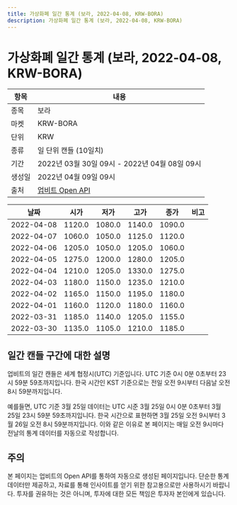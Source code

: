 ```yaml
---
title: 가상화폐 일간 통계 (보라, 2022-04-08, KRW-BORA)
description: 가상화폐 일간 통계 (보라, 2022-04-08, KRW-BORA)
---
```



가상화폐 일간 통계 (보라, 2022-04-08, KRW-BORA)
===

|항목|내용|
|--|--|
|종목|보라|
|마켓|KRW-BORA|
|단위|KRW|
|종류|일 단위 캔들 (10일치)|
|기간|2022년 03월 30일 09시 - 2022년 04월 08일 09시|
|생성일|2022년 04월 09일 09시|
|출처|[업비트 Open API](https://docs.upbit.com)|


|날짜|시가|저가|고가|종가|비고|
|--|--|--|--|--|--|
|2022-04-08|1120.0|1080.0|1140.0|1090.0|    |
|2022-04-07|1060.0|1050.0|1125.0|1120.0|    |
|2022-04-06|1205.0|1050.0|1205.0|1060.0|    |
|2022-04-05|1275.0|1200.0|1280.0|1205.0|    |
|2022-04-04|1210.0|1205.0|1330.0|1275.0|    |
|2022-04-03|1180.0|1150.0|1235.0|1210.0|    |
|2022-04-02|1165.0|1150.0|1195.0|1180.0|    |
|2022-04-01|1160.0|1120.0|1180.0|1160.0|    |
|2022-03-31|1185.0|1140.0|1205.0|1155.0|    |
|2022-03-30|1135.0|1105.0|1210.0|1185.0|    |


일간 캔들 구간에 대한 설명
---


업비트의 일간 캔들은 세계 협정시(UTC) 기준입니다. 
UTC 기준 0시 0분 0초부터 23시 59분 59초까지입니다. 
한국 시간인 KST 기준으로는 전일 오전 9시부터 다음날 오전 8시 59분까지입니다. 


예를들면, UTC 기준 3월 25일 데이터는 UTC 시준 3월 25일 0시 0분 0초부터 3월 25일 23시 59분 59초까지입니다. 
한국 시간으로 표현하면 3월 25일 오전 9시부터 3월 26일 오전 8시 59분까지입니다. 
이와 같은 이유로 본 페이지는 매일 오전 9시마다 전날의 통계 데이터를 자동으로 작성합니다. 


주의
---


본 페이지는 업비트의 Open API를 통하여 자동으로 생성된 페이지입니다. 
단순한 통계 데이터만 제공하고, 자료를 통해 인사이트를 얻기 위한 참고용으로만 사용하시기 바랍니다. 
투자를 권유하는 것은 아니며, 투자에 대한 모든 책임은 투자자 본인에게 있습니다. 
